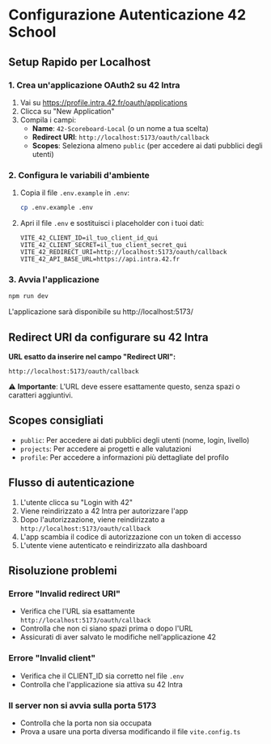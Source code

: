 # Configurazione Autenticazione 42 School

## Setup Rapido per Localhost

### 1. Crea un'applicazione OAuth2 su 42 Intra

1. Vai su https://profile.intra.42.fr/oauth/applications
2. Clicca su "New Application"
3. Compila i campi:
   - **Name**: `42-Scoreboard-Local` (o un nome a tua scelta)
   - **Redirect URI**: `http://localhost:5173/oauth/callback`
   - **Scopes**: Seleziona almeno `public` (per accedere ai dati pubblici degli utenti)

### 2. Configura le variabili d'ambiente

1. Copia il file `.env.example` in `.env`:
   ```bash
   cp .env.example .env
   ```

2. Apri il file `.env` e sostituisci i placeholder con i tuoi dati:
   ```env
   VITE_42_CLIENT_ID=il_tuo_client_id_qui
   VITE_42_CLIENT_SECRET=il_tuo_client_secret_qui
   VITE_42_REDIRECT_URI=http://localhost:5173/oauth/callback
   VITE_42_API_BASE_URL=https://api.intra.42.fr
   ```

### 3. Avvia l'applicazione

```bash
npm run dev
```

L'applicazione sarà disponibile su http://localhost:5173/

## Redirect URI da configurare su 42 Intra

**URL esatto da inserire nel campo "Redirect URI":**
```
http://localhost:5173/oauth/callback
```

⚠️ **Importante**: L'URL deve essere esattamente questo, senza spazi o caratteri aggiuntivi.

## Scopes consigliati

- `public`: Per accedere ai dati pubblici degli utenti (nome, login, livello)
- `projects`: Per accedere ai progetti e alle valutazioni
- `profile`: Per accedere a informazioni più dettagliate del profilo

## Flusso di autenticazione

1. L'utente clicca su "Login with 42"
2. Viene reindirizzato a 42 Intra per autorizzare l'app
3. Dopo l'autorizzazione, viene reindirizzato a `http://localhost:5173/oauth/callback`
4. L'app scambia il codice di autorizzazione con un token di accesso
5. L'utente viene autenticato e reindirizzato alla dashboard

## Risoluzione problemi

### Errore "Invalid redirect URI"
- Verifica che l'URL sia esattamente `http://localhost:5173/oauth/callback`
- Controlla che non ci siano spazi prima o dopo l'URL
- Assicurati di aver salvato le modifiche nell'applicazione 42

### Errore "Invalid client"
- Verifica che il CLIENT_ID sia corretto nel file `.env`
- Controlla che l'applicazione sia attiva su 42 Intra

### Il server non si avvia sulla porta 5173
- Controlla che la porta non sia occupata
- Prova a usare una porta diversa modificando il file `vite.config.ts`
